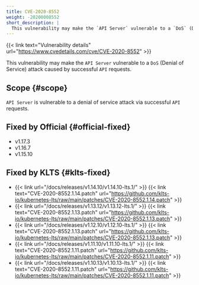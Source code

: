 ```yaml
---
title: CVE-2020-8552
weight: -20200008552
short_description: |
  This vulnerability may make the `API Server` vulnerable to a `DoS` (Denial of Service) attack caused by successful `API` requests.
---
```


{{< link text="Vulnerability details" url="https://www.cvedetails.com/cve/CVE-2020-8552" >}}

This vulnerability may make the `API Server` vulnerable to a `DoS` (Denial of Service) attack caused by successful `API` requests.

## Scope {#scope}

`API Server` is vulnerable to a denial of service attack via successful `API` requests.

## Fixed by Official {#official-fixed}

- v1.17.3
- v1.16.7
- v1.15.10

## Fixed by KLTS {#klts-fixed}

- {{< link url="/docs/releases/v1.14.10/v1.14.10-lts.1/" >}} {{< link text="CVE-2020-8552.1.14.patch" url="https://github.com/klts-io/kubernetes-lts/raw/main/patches/CVE-2020-8552.1.14.patch" >}}
- {{< link url="/docs/releases/v1.13.12/v1.13.12-lts.1/" >}} {{< link text="CVE-2020-8552.1.13.patch" url="https://github.com/klts-io/kubernetes-lts/raw/main/patches/CVE-2020-8552.1.13.patch" >}}
- {{< link url="/docs/releases/v1.12.10/v1.12.10-lts.1/" >}} {{< link text="CVE-2020-8552.1.13.patch" url="https://github.com/klts-io/kubernetes-lts/raw/main/patches/CVE-2020-8552.1.13.patch" >}}
- {{< link url="/docs/releases/v1.11.10/v1.11.10-lts.1/" >}} {{< link text="CVE-2020-8552.1.11.patch" url="https://github.com/klts-io/kubernetes-lts/raw/main/patches/CVE-2020-8552.1.11.patch" >}}
- {{< link url="/docs/releases/v1.10.13/v1.10.13-lts.1/" >}} {{< link text="CVE-2020-8552.1.11.patch" url="https://github.com/klts-io/kubernetes-lts/raw/main/patches/CVE-2020-8552.1.11.patch" >}}
